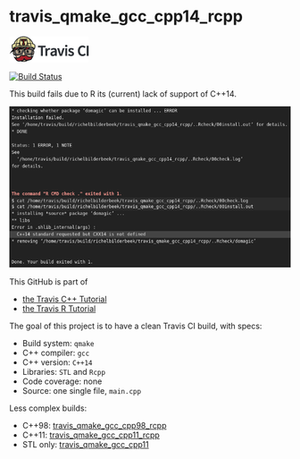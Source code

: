 # travis_qmake_gcc_cpp14_rcpp

[![Travis CI logo](pics/TravisCI.png)](https://travis-ci.org)

[![Build Status](https://travis-ci.org/richelbilderbeek/travis_qmake_gcc_cpp14_rcpp.svg?branch=master)](https://travis-ci.org/richelbilderbeek/travis_qmake_gcc_cpp14_rcpp)

This build fails due to R its (current) lack of support of C++14.

![Error given by Travis CI](pics/TravisCiError.png)

This GitHub is part of 

 * [the Travis C++ Tutorial](https://github.com/richelbilderbeek/travis_cpp_tutorial)
 * [the Travis R Tutorial](https://github.com/richelbilderbeek/travis_r_tutorial)

The goal of this project is to have a clean Travis CI build, with specs:
 * Build system: `qmake`
 * C++ compiler: `gcc`
 * C++ version: `C++14`
 * Libraries: `STL` and `Rcpp`
 * Code coverage: none
 * Source: one single file, `main.cpp`

Less complex builds:
 * C++98: [travis_qmake_gcc_cpp98_rcpp](https://www.github.com/richelbilderbeek/travis_qmake_gcc_cpp98_rcpp)
 * C++11: [travis_qmake_gcc_cpp11_rcpp](https://www.github.com/richelbilderbeek/travis_qmake_gcc_cpp11_rcpp)
 * STL only: [travis_qmake_gcc_cpp11](https://www.github.com/richelbilderbeek/travis_qmake_gcc_cpp11)
